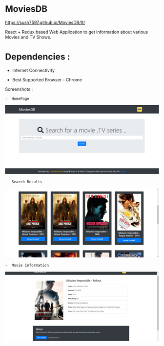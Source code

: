 # MoviesDB

https://sush7597.github.io/MoviesDB/#/

React + Redux based Web Application to get information about various Movies and TV Shows.

# Dependencies :

  - Internet Connectivity
  
  - Best Supported Browser - Chrome
  
Screenshots : 

    -  HomePage
  
  ![Homepage](Screenshots/HomePage.PNG)

    -  Search Results
  
  ![Results](Screenshots/Search_Results.PNG)
  
    -  Movie Information
  
  ![Info](Screenshots/MovieInfo.PNG)
